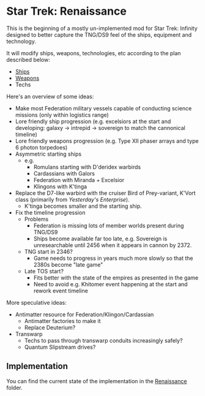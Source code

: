 # Star Trek: Renaissance

This is the beginning of a mostly un-implemented mod for Star Trek: Infinity designed to better capture the TNG/DS9 feel of the ships, equipment and technology.

It will modify ships, weapons, technologies, etc according to the plan described below:

- [Ships](docs/ships.md)
- [Weapons](docs/weapons.md)
- Techs

Here's an overview of some ideas:

- Make most Federation military vessels capable of conducting science missions (only within logistics range)
- Lore friendly ship progression (e.g. excelsiors at the start and developing: galaxy -> intrepid -> sovereign to match the cannonical timeline)
- Lore friendly weapons progression (e.g. Type XII phaser arrays and type 6 photon torpedoes)
- Asymmetric starting ships
    - e.g.
      - Romulans starting with D'deridex warbirds
      - Cardassians with Galors
      - Federation with Miranda + Excelsior
      - Klingons with K'tinga
- Replace the D7-like warbird with the cruiser Bird of Prey-variant, K'Vort class (primarily from *Yesterday's Enterprise*).
  - K'tinga becomes smaller and the starting ship.
- Fix the timeline progression
  - Problems
    - Federation is missing lots of member worlds present during TNG/DS9
    - Ships become available far too late, e.g. Sovereign is unresearchable until 2456 when it appears in cannon by 2372.
  - TNG start in 2346?
    - Game needs to progress in years much more slowly so that the 2380s become "late game"
  - Late TOS start?
    - Fits better with the state of the empires as presented in the game
    - Need to avoid e.g. Khitomer event happening at the start and rework event timeline

More speculative ideas:

- Antimatter resource for Federation/Klingon/Cardassian
  - Antimatter factories to make it
  - Replace Deuterium?
- Transwarp
  - Techs to pass through transwarp conduits increasingly safely?
  - Quantum Slipstream drives?
 
## Implementation

You can find the current state of the implementation in the [Renaissance](renaissance) folder.


